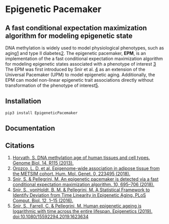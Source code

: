 # Epigenetic Pacemaker
## A fast conditional expectation maximization algorithm for modeling epigenetic state

DNA methylation is widely used to model physiological phenotypes, such as 
aging[1](https://doi.org/10.1186/gb-2013-14-10-r115) and type II diabetes[2](https://doi.org/10.1093/hmg/ddy093). 
The epigenetic pacemaker, **EPM**, is an implementation of the a fast conditional expectation maximization algorithm for 
modeling epigenetic states associated with a phenotype of interest [3](https://doi.org/10.2217/epi-2017-0130) The EPM was first introduced by Snir et al. 
[4](https://doi.org/10.1371/journal.pcbi.1005183) as an extension of the Universal Pacemaker (UPM) to model epigenetic aging. Additionally, the EPM can model non-linear 
epigenetic trait associations directly without transformation of the phenotype of interest[5](https://doi.org/10.1080/15592294.2019.1623634).

## Installation

```shell
pip3 install EpigeneticPacemaker
``` 

## Documentation



## Citations 

1. [Horvath, S. DNA methylation age of human tissues and cell types. Genome Biol. 14, R115 (2013).](https://doi.org/10.1186/gb-2013-14-10-r115)
2. [Orozco, L. D. et al. Epigenome-wide association in adipose tissue from the METSIM cohort. Hum. Mol. Genet. 0, 223495 (2018).](https://doi.org/10.1093/hmg/ddy093)
3. [Snir, S. & Pellegrini, M. An epigenetic pacemaker is detected via a fast conditional expectation maximization algorithm. 10, 695–706 (2018).](https://doi.org/10.1371/journal.pcbi.1005183)
4. [Snir, S., vonHoldt, B. M. & Pellegrini, M. A Statistical Framework to Identify Deviation from Time Linearity in Epigenetic Aging. PLoS Comput. Biol. 12, 1–15 (2016).](https://doi.org/10.2217/epi-2017-0130)
5. [Snir, S., Farrell, C. & Pellegrini, M. Human epigenetic ageing is logarithmic with time across the entire lifespan. Epigenetics (2019). doi:10.1080/15592294.2019.1623634](https://doi.org/10.1080/15592294.2019.1623634)
